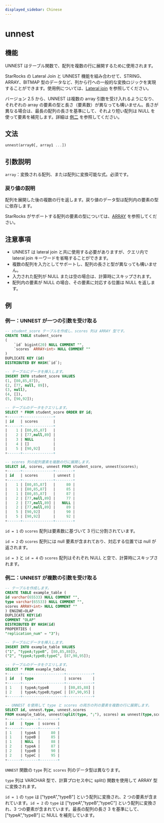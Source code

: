 ```yaml
---
displayed_sidebar: Chinese
---
```


# unnest

## 機能

UNNEST はテーブル関数で、配列を複数の行に展開するために使用されます。

StarRocks の Lateral Join と UNNEST 機能を組み合わせて、STRING、ARRAY、BITMAP 型のデータなど、列から行への一般的な変換ロジックを実現することができます。使用例については、[Lateral join](../../../using_starrocks/Lateral_join.md) を参照してください。

バージョン 2.5 から、UNNEST は複数の array 引数を受け入れるようになり、それぞれの array の要素の型と長さ（要素数）が異なっても構いません。長さが異なる場合は、最長の配列の長さを基準にして、それより短い配列は NULL を使って要素を補完します。詳細は [例二](#例二unnest-複数の引数を受け取る) を参照してください。

## 文法

```Haskell
unnest(array0[, array1 ...])
```

## 引数説明

`array`：変換される配列、または配列に変換可能な式。必須です。

### 戻り値の説明

配列を展開した後の複数の行を返します。戻り値のデータ型は配列内の要素の型に依存します。

StarRocks がサポートする配列の要素の型については、[ARRAY](../../sql-statements/data-types/Array.md) を参照してください。

## 注意事項

- UNNEST は lateral join と共に使用する必要がありますが、クエリ内で lateral join キーワードを省略することができます。
- 複数の配列を入力としてサポートし、配列の長さと型が異なっても構いません。
- 入力された配列が NULL または空の場合は、計算時にスキップされます。
- 配列内の要素が NULL の場合、その要素に対応する位置は NULL を返します。

## **例**

### 例一：UNNEST が一つの引数を受け取る

```SQL
-- student_score テーブルを作成し、scores 列は ARRAY 型です。
CREATE TABLE student_score
(
    `id` bigint(20) NULL COMMENT "",
    `scores` ARRAY<int> NULL COMMENT ""
)
DUPLICATE KEY (id)
DISTRIBUTED BY HASH(`id`);

-- テーブルにデータを挿入します。
INSERT INTO student_score VALUES
(1, [80,85,87]),
(2, [77, null, 89]),
(3, null),
(4, []),
(5, [90,92]);

-- テーブルのデータをクエリします。
SELECT * FROM student_score ORDER BY id;
+------+--------------+
| id   | scores       |
+------+--------------+
|    1 | [80,85,87]   |
|    2 | [77,null,89] |
|    3 | NULL         |
|    4 | []           |
|    5 | [90,92]      |
+------+--------------+

-- scores 列の配列要素を複数の行に展開します。
SELECT id, scores, unnest FROM student_score, unnest(scores);
+------+--------------+--------+
| id   | scores       | unnest |
+------+--------------+--------+
|    1 | [80,85,87]   |     80 |
|    1 | [80,85,87]   |     85 |
|    1 | [80,85,87]   |     87 |
|    2 | [77,null,89] |     77 |
|    2 | [77,null,89] |   NULL |
|    2 | [77,null,89] |     89 |
|    5 | [90,92]      |     90 |
|    5 | [90,92]      |     92 |
+------+--------------+--------+
```

`id = 1` の `scores` 配列は要素数に基づいて 3 行に分割されています。

`id = 2` の `scores` 配列には null 要素が含まれており、対応する位置では null が返されます。

`id = 3` と `id = 4` の `scores` 配列はそれぞれ NULL と空で、計算時にスキップされます。

### 例二：UNNEST が複数の引数を受け取る

```SQL
-- テーブルを作成します。
CREATE TABLE example_table (
id varchar(65533) NULL COMMENT "",
type varchar(65533) NULL COMMENT "",
scores ARRAY<int> NULL COMMENT ""
) ENGINE=OLAP
DUPLICATE KEY(id)
COMMENT "OLAP"
DISTRIBUTED BY HASH(id)
PROPERTIES (
"replication_num" = "3");

-- テーブルにデータを挿入します。
INSERT INTO example_table VALUES
("1", "typeA;typeB", [80,85,88]),
("2", "typeA;typeB;typeC", [87,90,95]);

-- テーブルのデータをクエリします。
SELECT * FROM example_table;
+------+-------------------+------------+
| id   | type              | scores     |
+------+-------------------+------------+
| 1    | typeA;typeB       | [80,85,88] |
| 2    | typeA;typeB;typeC | [87,90,95] |
+------+-------------------+------------+

-- UNNEST を使用して type と scores の両方の列の要素を複数の行に展開します。
SELECT id, unnest.type, unnest.scores
FROM example_table, unnest(split(type, ";"), scores) as unnest(type,scores);
+------+-------+--------+
| id   | type  | scores |
+------+-------+--------+
| 1    | typeA |     80 |
| 1    | typeB |     85 |
| 1    | NULL  |     88 |
| 2    | typeA |     87 |
| 2    | typeB |     90 |
| 2    | typeC |     95 |
+------+-------+--------+
```

`UNNEST` 関数の `type` 列と `scores` 列のデータ型は異なります。

`type` 列は VARCHAR 型で、計算プロセス中に split() 関数を使用して ARRAY 型に変換されます。

`id = 1` の `type` は ["typeA","typeB"] という配列に変換され、2 つの要素が含まれています。`id = 2` の `type` は ["typeA","typeB","typeC"] という配列に変換され、3 つの要素が含まれています。最長の配列の長さ 3 を基準にして、["typeA","typeB"] に NULL を補完しています。
